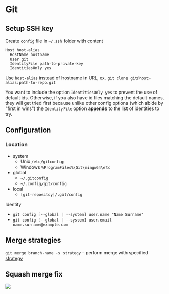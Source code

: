 # Git

## Setup SSH key

Create `config` file in `~/.ssh` folder with content

```
Host host-alias
  HostName hostname
  User git
  IdentityFile path-to-private-key
  IdentitiesOnly yes
```

Use `host-alias` instead of hostname in URL, ex. `git clone git@host-alias:path-to-repo.git`

You want to include the option `IdentitiesOnly yes` to prevent the use of default ids. Otherwise, if you also have id files matching the default names, they will get tried first because unlike other config options (which abide by "first in wins") the `IdentityFile` option **appends** to the list of identities to try.

## Configuration

### Location

- system
  - Unix `/etc/gitconfig`
  - Windows `%ProgramFiles%\Git\mingw64\etc`
- global
  - `~/.gitconfig`
  - `~/.config/git/config`
- local
  - `[git-repositoy]/.git/config`

Identity

- `git config [--global | --system] user.name "Name Surname"`
- `git config [--global | --system] user.email name.surname@example.com`

## Merge strategies

`git merge branch-name -s strategy` - perform merge with specified [strategy]((https://git-scm.com/docs/merge-strategies))

## Squash merge fix

![](https://raw.githubusercontent.com/Kupilif/my/master/git/squash-fix.png)